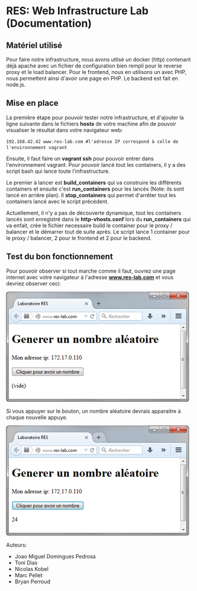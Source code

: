 # RES: Web Infrastructure Lab (Documentation)

## Matériel utilisé

Pour faire notre infrastructure, nous avons utlisé un docker (http) contenant déjà apache avec un fichier de configuration bien rempli pour le reverse proxy et le load balancer. Pour le frontend, nous en utilisons un avec PHP, nous permettent ainsi d'avoir une page en PHP. Le backend est fait en node.js.

## Mise en place

La première étape pour pouvoir tester notre infrastructure, et d'ajouter la ligne suivante dans le fichiers **hosts** de votre machine afin de pouvoir visualiser le résultat dans votre navigateur web:

    192.168.42.42 www.res-lab.com #l'adresse IP correspond à celle de l'environnement vagrant

Ensuite, il faut faire un **vagrant ssh** pour pouvoir entrer dans l'environnement vagrant. 
Pour pouvoir lancé tout les containers, il y a des script bash qui lance toute l'infrastructure. 

Le premier à lancer est **build\_containers** qui va construire les différents containers et ensuite c'est **run\_containers** pour les lancés (Note: ils sont lancé en arrière plan). Il **stop_containers** qui permet d'arrêter tout les containers lancé avec le script précédent.

Actuellement, il n'y a pas de découverte dynamique, tout les containers lancés sont enregistré dans le **http-vhosts.conf** lors du **run\_containers** qui va enfait, crée le fichier necessaire build le container pour le proxy / balancer et le démarrer tout de suite après.
Le script lance 1 container pour le proxy / balancer, 2 pour le frontend et 2 pour le backend.

## Test du bon fonctionnement

Pour pouvoir observer si tout marche comme il faut, ouvrez une page internet avec votre 
navigateur à l'adresse **www.res-lab.com** et vous devriez observer ceci:

[![](images_document/front_start.png)](images_document/front_start.png)

Si vous appuyer sur le bouton, un nombre aléatoire devrais apparaitre à chaque nouvelle appuye.

[![](images_document/front.png)](images_document/front.png)



Auteurs: 

- Joao Miguel Domingues Pedrosa
- Toni Dias
- Nicolas Kobel
- Marc Pellet
- Bryan Perroud